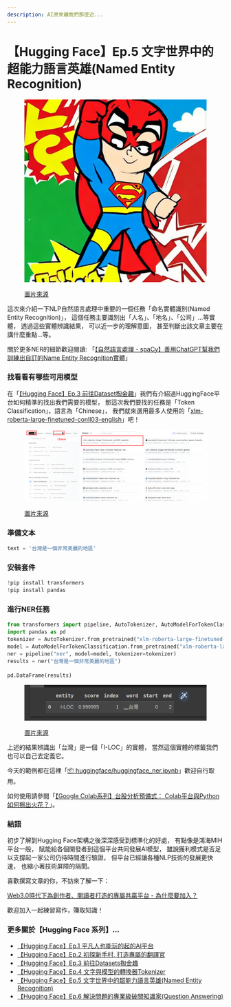 ```yaml
---
description: AI原來離我們那麼近...
---
```


# 【Hugging Face】Ep.5 文字世界中的超能力語言英雄(Named Entity Recognition)

<figure><img src="../.gitbook/assets/下載 (7).jpg" alt=""><figcaption><p><a href="https://vocus.cc/article/64a42269fd89780001589eca">圖片來源</a></p></figcaption></figure>

這次來介紹一下NLP自然語言處理中重要的一個任務「命名實體識別(Named Entity Recognition)」， 這個任務主要識別出「人名」、「地名」、「公司」…等實體， 透過這些實體辨識結果， 可以近一步的理解意圖， 甚至判斷出該文章主要在講什麼重點…等。

關於更多NER的細節歡迎閱讀: 「[【自然語言處理 - spaCy】善用ChatGPT幫我們訓練出自訂的Name Entity Recognition實體](https://www.potatomedia.co/s/fTyoEZy)」

### 找看看有哪些可用模型

在「[【Hugging Face】Ep.3 前往Dataset掏金趣](https://vocus.cc/article/64a2c62afd897800018a8185)」我們有介紹過HuggingFace平台如何精準的找出我們需要的模型， 那這次我們要找的任務是「Token Classification」，語言為「Chinese」， 我們就來選用最多人使用的「[xlm-roberta-large-finetuned-conll03-english](https://huggingface.co/xlm-roberta-large-finetuned-conll03-english)」吧！

<figure><img src="../.gitbook/assets/找NER模型 (1).png" alt=""><figcaption><p><a href="https://vocus.cc/article/64a42269fd89780001589eca">圖片來源</a></p></figcaption></figure>

### 準備文本

```python
text = '台灣是一個非常美麗的地區'
```

### 安裝套件

```python
!pip install transformers
!pip install pandas
```

### 進行NER任務

```python
from transformers import pipeline, AutoTokenizer, AutoModelForTokenClassification
import pandas as pd
tokenizer = AutoTokenizer.from_pretrained("xlm-roberta-large-finetuned-conll03-english")
model = AutoModelForTokenClassification.from_pretrained("xlm-roberta-large-finetuned-conll03-english")
ner = pipeline("ner", model=model, tokenizer=tokenizer)
results = ner("台灣是一個非常美麗的地區")

pd.DataFrame(results)
```

<figure><img src="../.gitbook/assets/ner結果.png" alt=""><figcaption><p><a href="https://vocus.cc/article/64a42269fd89780001589eca">圖片來源</a></p></figcaption></figure>

上述的結果辨識出「台灣」是一個「I-LOC」的實體， 當然這個實體的標籤我們也可以自己去定義它。

今天的範例都在這裡「[📦 huggingface/huggingface\_ner.ipynb](https://github.com/weihanchen/google-colab-python-learn/blob/main/jupyter-examples/huggingface/huggingface\_ner.ipynb)」歡迎自行取用。

如何使用請參閱「[【Google Colab系列】台股分析預備式： Colab平台與Python如何擦出火花？](https://www.potatomedia.co/s/aNLHZe3S)」。

### 結語

初步了解到Hugging Face架構之後深深感受到標準化的好處， 有點像是鴻海MIH平台一般， 賦能給各個開發者到這個平台共同發展AI模型， 雖說獲利模式是否足以支撐起一家公司仍待時間進行驗證， 但平台已經讓各種NLP技術的發展更快速， 也縮小著技術屏障的隔閡。

喜歡撰寫文章的你，不妨來了解一下：

[Web3.0時代下為創作者、閱讀者打造的專屬共贏平台 - 為什麼要加入？](https://www.potatomedia.co/s/2PmFxsq)

歡迎加入一起練習寫作，賺取知識！



### 更多關於【Hugging Face 系列】…

* [【Hugging Face】Ep.1 平凡人也能玩的起的AI平台](https://vocus.cc/article/649d7961fd89780001b63b0a)
* [【Hugging Face】Ep.2 初探新手村, 打造專屬的翻譯官](https://vocus.cc/article/64a013ecfd89780001601391)
* [【Hugging Face】Ep.3 前往Datasets掏金趣](https://vocus.cc/article/64a2c62afd897800018a8185)
* [【Hugging Face】Ep.4 文字與模型的轉換器Tokenizer](https://vocus.cc/article/64a34d8dfd8978000190e556)
* [【Hugging Face】Ep.5 文字世界中的超能力語言英雄(Named Entity Recognition)](https://vocus.cc/article/64a42269fd89780001589eca)
* [【Hugging Face】Ep.6 解決問題的專業級破關知識家(Question Answering)](https://vocus.cc/article/64ad426cfd89780001f0f010)
